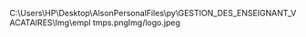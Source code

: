 C:\Users\HP\Desktop\AlsonPersonalFiles\py\GESTION_DES_ENSEIGNANT_VACATAIRES\Img\empl tmps.pngImg/logo.jpeg